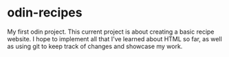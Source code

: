 # odin-recipes
My first odin project.
This current project is about creating a basic recipe website. I hope to implement all that I've learned about HTML so far, as well as using git to keep track of changes and showcase my work.
